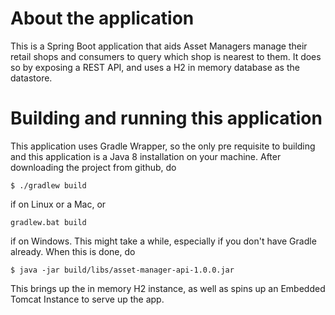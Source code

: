 # About the application
This is a Spring Boot application that aids Asset Managers manage their retail shops and consumers to query which shop
is nearest to them. It does so by exposing a REST API, and uses a H2 in memory database as the datastore.

# Building and running this application
This application uses Gradle Wrapper, so the only pre requisite to building and this application is a Java 8 installation
 on your machine.
 After downloading the project from github, do
 ```
 $ ./gradlew build
 ```
 if on Linux or a Mac, or
 ```
 gradlew.bat build
 ```
 if on Windows. This might take a while, especially if you don't have Gradle already. When this is done, do
 ```
 $ java -jar build/libs/asset-manager-api-1.0.0.jar
 ```
 This brings up the in memory H2 instance, as well as spins up an Embedded Tomcat Instance to serve up the app.